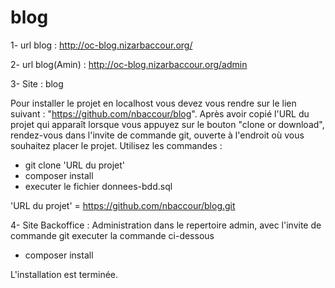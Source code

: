 # blog

1- url blog : http://oc-blog.nizarbaccour.org/

2- url blog(Amin) : http://oc-blog.nizarbaccour.org/admin

3- Site : blog

Pour installer le projet en localhost vous devez vous rendre sur le lien suivant : "https://github.com/nbaccour/blog". 
Après avoir copié l'URL du projet qui apparaît lorsque vous appuyez sur le bouton "clone or download", 
rendez-vous dans l'invite de commande git, ouverte à l'endroit où vous souhaitez placer le projet. 
Utilisez les commandes : 
- git clone 'URL du projet'
- composer install
- executer le fichier donnees-bdd.sql

'URL du projet' = https://github.com/nbaccour/blog.git


4- Site Backoffice : Administration 
dans le repertoire admin, avec l'invite de commande git executer la commande ci-dessous
- composer install

L'installation est terminée.




